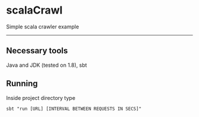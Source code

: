 # scalaCrawl
Simple scala crawler example

<hr>

## Necessary tools

Java and JDK (tested on 1.8), sbt

## Running

Inside project directory type
```
sbt "run [URL] [INTERVAL BETWEEN REQUESTS IN SECS]"
```
